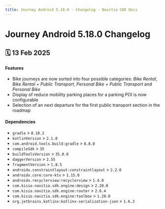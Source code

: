 ```yaml
---
title: Journey Android 5.18.0 - Changelog - Navitia SDK Docs
---
```


# Journey Android 5.18.0 Changelog

<h2>🗓 13 Feb 2025</h2>

#### Features
- Bike journeys are now sorted into four possible categories: _Bike Rental_, _Bike Rental + Public Transport_, _Personal Bike + Public Transport_ and _Personal Bike_
- Display of reduce mobility parking places for a parking POI is now configurable
- Selection of an next departure for the first public transport section in the roadmap

#### Dependencies
- `gradle` > `8.10.2`
- `kotlinVersion` > `2.1.0`
- `com.android.tools.build:gradle` > `8.8.0`
- `compileSdk` > `35`
- `buildToolsVersion` > `35.0.0`
- `daggerVersion` > `2.55`
- `fragmentVersion` > `1.8.5`
- `androidx.constraintlayout:constraintlayout` > `2.2.0`
- `androidx.core:core-ktx` > `1.15.0`
- `androidx.recyclerview:recyclerview` > `1.4.0`
- `com.kisio.navitia.sdk.engine:design` > `2.20.0`
- `com.kisio.navitia.sdk.engine:router` > `2.6.4`
- `com.kisio.navitia.sdk.engine:toolbox` > `1.20.0`
- `org.jetbrains.kotlinx:kotlinx-serialization-json` > `1.6.3`
